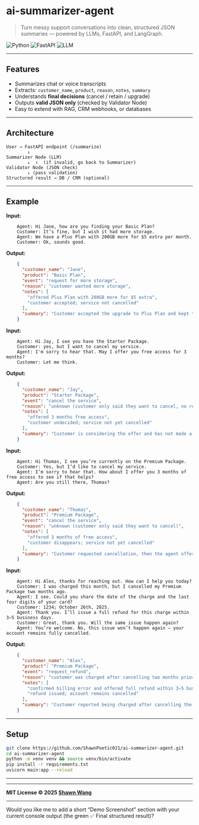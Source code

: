# ai-summarizer-agent

> Turn messy support conversations into clean, structured JSON summaries — powered by LLMs, FastAPI, and LangGraph.

![Python](https://img.shields.io/badge/Python-3.10%2B-blue?logo=python)
![FastAPI](https://img.shields.io/badge/FastAPI-Backend-brightgreen?logo=fastapi)
![LLM](https://img.shields.io/badge/LLM-OpenAI%2FClaude-orange?logo=openai)

---

##  Features

* Summarizes chat or voice transcripts
* Extracts: `customer_name`, `product`, `reason`, `notes`, `summary`
* Understands **final decisions** (cancel / retain / upgrade)
* Outputs **valid JSON only** (checked by Validator Node)
* Easy to extend with RAG, CRM webhooks, or databases

---

## Architecture

```
User → FastAPI endpoint (/summarize)
        ↓
Summarizer Node (LLM)
        ↓  ↑  (if invalid, go back to Summarizer)
Validator Node (JSON check) 
        ↓ (pass validation)
Structured result → DB / CRM (optional)
```

---

## Example

**Input:**

```
    Agent: Hi Jane, how are you finding your Basic Plan?
    Customer: It’s fine, but I wish it had more storage.
    Agent: We have a Plus Plan with 200GB more for $5 extra per month.
    Customer: Ok, sounds good.
```

**Output:**

```json
    {
      "customer_name": "Jane",
      "product": "Basic Plan",
      "event": "request for more storage",
      "reason": "customer wanted more storage",
      "notes": [
        "offered Plus Plan with 200GB more for $5 extra",
        "customer accepted; service not cancelled"
      ],
      "summary": "Customer accepted the upgrade to Plus Plan and kept the service."
    }
```

**Input:**

```
    Agent: Hi Jay, I see you have the Starter Package.
    Customer: yes, but I want to cancel my service.
    Agent: I'm sorry to hear that. May I offer you free access for 3 months?
    Customer: Let me think.
```

**Output:**

```json
    {
      "customer_name": "Jay",
      "product": "Starter Package",
      "event": "cancel the service",
      "reason": "unknown (customer only said they want to cancel, no reason given)",
      "notes": [
        "offered 3 months free access",
        "customer undecided; service not yet cancelled"
      ],
      "summary": "Customer is considering the offer and has not made a final decision about cancelling the service."
    }
```

**Input:**

```
    Agent: Hi Thomas, I see you’re currently on the Premium Package.
    Customer: Yes, but I’d like to cancel my service.
    Agent: I’m sorry to hear that. How about I offer you 3 months of free access to see if that helps?
    Agent: Are you still there, Thomas?
```

**Output:**

```json
    {
      "customer_name": "Thomas",
      "product": "Premium Package",
      "event": "cancel the service",
      "reason": "unknown (customer only said they want to cancel)",
      "notes": [
        "offered 3 months of free access",
        "customer disappears; service not yet cancelled"
      ],
      "summary": "Customer requested cancellation, then the agent offered a retention deal, but the customer disappears."
    }
```

**Input:**

```
    Agent: Hi Alex, thanks for reaching out. How can I help you today?  
    Customer: I was charged this month, but I cancelled my Premium Package two months ago.  
    Agent: I see. Could you share the date of the charge and the last four digits of your card?  
    Customer: 1234; October 26th, 2025.  
    Agent: Thank you. I’ll issue a full refund for this charge within 3–5 business days.  
    Customer: Great, thank you. Will the same issue happen again?  
    Agent: You’re welcome. No, this issue won’t happen again — your account remains fully cancelled.
```

**Output:**

```json
    {
      "customer_name": "Alex",
      "product": "Premium Package",
      "event": "request_refund",
      "reason": "customer was charged after cancelling two months prior",
      "notes": [
        "confirmed billing error and offered full refund within 3–5 business days",
        "refund issued; account remains cancelled"
      ],
      "summary": "Customer reported being charged after cancelling the Premium Package two months ago. Agent confirmed the billing error, issued a refund, and verified that the account remains cancelled."
    }
```



---

## Setup

```bash
git clone https://github.com/ShawnPoetic021/ai-summarizer-agent.git
cd ai-summarizer-agent
python -m venv venv && source venv/bin/activate
pip install -r requirements.txt
uvicorn main:app --reload
```

---

---

**MIT License © 2025 [Shawn Wang](https://github.com/ShawnPoetic021)**

---

Would you like me to add a short “Demo Screenshot” section with your current console output (the green ✅ Final structured result)?


